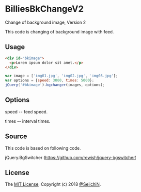 # BilliesBkChangeV2
Change of background image, Version 2

This code is changing of background image with feed.

Usage
----------------------------

```html
<div id="bkimage">
  <p>Lorem ipsum dolor sit amet.</p>
</div>
```

```js
var image = ['img01.jpg', 'img02.jpg', 'img03.jpg'];
var options = {speed: 3000, times: 5000};
jQuery('#bkimage').bgchanger(images, options);
```

Options
----------------------------

speed -- feed speed.

times -- interval times.

Source
----------------------------

This code is based on following code.

jQuery.BgSwitcher (https://github.com/rewish/jquery-bgswitcher)


License
----------------------------

The [MIT License](https://github.com/SeiichiN/BilliesBkChangeV2/blob/master/LICENSE.txt), Copyright (c) 2018 [@SeiichiN](https://github.com/SeiichiN).